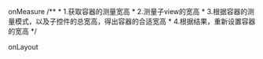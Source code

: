 onMeasure
        /**
         *  1.获取容器的测量宽高
         *  2.测量子view的宽高
         *  3.根据容器的测量模式，以及子控件的总宽高，得出容器的合适宽高
         *  4.根据结果，重新设置容器的宽高
         */

onLayout
